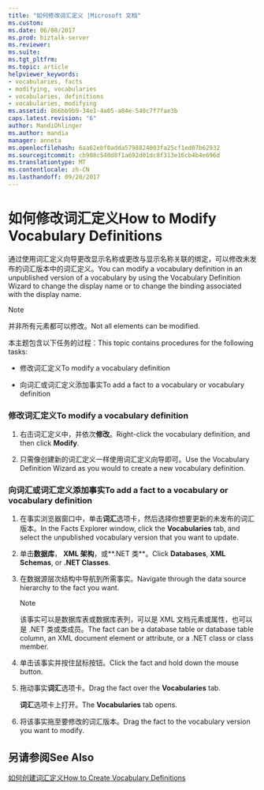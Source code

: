 ```yaml
---
title: "如何修改词汇定义 |Microsoft 文档"
ms.custom: 
ms.date: 06/08/2017
ms.prod: biztalk-server
ms.reviewer: 
ms.suite: 
ms.tgt_pltfrm: 
ms.topic: article
helpviewer_keywords:
- vocabularies, facts
- modifying, vocabularies
- vocabularies, definitions
- vocabularies, modifying
ms.assetid: 866bb9b9-34e1-4a05-a84e-540c7f7fae3b
caps.latest.revision: "6"
author: MandiOhlinger
ms.author: mandia
manager: anneta
ms.openlocfilehash: 6aa62ebf0adda5798824003fa25cf1ed07b62932
ms.sourcegitcommit: cb908c540d8f1a692d01dc8f313e16cb4b4e696d
ms.translationtype: MT
ms.contentlocale: zh-CN
ms.lasthandoff: 09/20/2017
---
```

# <a name="how-to-modify-vocabulary-definitions"></a><span data-ttu-id="bf5d4-102">如何修改词汇定义</span><span class="sxs-lookup"><span data-stu-id="bf5d4-102">How to Modify Vocabulary Definitions</span></span>
<span data-ttu-id="bf5d4-103">通过使用词汇定义向导更改显示名称或更改与显示名称关联的绑定，可以修改未发布的词汇版本中的词汇定义。</span><span class="sxs-lookup"><span data-stu-id="bf5d4-103">You can modify a vocabulary definition in an unpublished version of a vocabulary by using the Vocabulary Definition Wizard to change the display name or to change the binding associated with the display name.</span></span>  
  
> [!NOTE]
>  <span data-ttu-id="bf5d4-104">并非所有元素都可以修改。</span><span class="sxs-lookup"><span data-stu-id="bf5d4-104">Not all elements can be modified.</span></span>  
  
 <span data-ttu-id="bf5d4-105">本主题包含以下任务的过程：</span><span class="sxs-lookup"><span data-stu-id="bf5d4-105">This topic contains procedures for the following tasks:</span></span>  
  
-   <span data-ttu-id="bf5d4-106">修改词汇定义</span><span class="sxs-lookup"><span data-stu-id="bf5d4-106">To modify a vocabulary definition</span></span>  
  
-   <span data-ttu-id="bf5d4-107">向词汇或词汇定义添加事实</span><span class="sxs-lookup"><span data-stu-id="bf5d4-107">To add a fact to a vocabulary or vocabulary definition</span></span>  
  
### <a name="to-modify-a-vocabulary-definition"></a><span data-ttu-id="bf5d4-108">修改词汇定义</span><span class="sxs-lookup"><span data-stu-id="bf5d4-108">To modify a vocabulary definition</span></span>  
  
1.  <span data-ttu-id="bf5d4-109">右击词汇定义中，并依次**修改**。</span><span class="sxs-lookup"><span data-stu-id="bf5d4-109">Right-click the vocabulary definition, and then click **Modify**.</span></span>  
  
2.  <span data-ttu-id="bf5d4-110">只需像创建新的词汇定义一样使用词汇定义向导即可。</span><span class="sxs-lookup"><span data-stu-id="bf5d4-110">Use the Vocabulary Definition Wizard as you would to create a new vocabulary definition.</span></span>  
  
### <a name="to-add-a-fact-to-a-vocabulary-or-vocabulary-definition"></a><span data-ttu-id="bf5d4-111">向词汇或词汇定义添加事实</span><span class="sxs-lookup"><span data-stu-id="bf5d4-111">To add a fact to a vocabulary or vocabulary definition</span></span>  
  
1.  <span data-ttu-id="bf5d4-112">在事实浏览器窗口中，单击**词汇**选项卡，然后选择你想要更新的未发布的词汇版本。</span><span class="sxs-lookup"><span data-stu-id="bf5d4-112">In the Facts Explorer window, click the **Vocabularies** tab, and select the unpublished vocabulary version that you want to update.</span></span>  
  
2.  <span data-ttu-id="bf5d4-113">单击**数据库**， **XML 架构**，或**.NET 类**。</span><span class="sxs-lookup"><span data-stu-id="bf5d4-113">Click **Databases**, **XML Schemas**, or **.NET Classes**.</span></span>  
  
3.  <span data-ttu-id="bf5d4-114">在数据源层次结构中导航到所需事实。</span><span class="sxs-lookup"><span data-stu-id="bf5d4-114">Navigate through the data source hierarchy to the fact you want.</span></span>  
  
    > [!NOTE]
    >  <span data-ttu-id="bf5d4-115">该事实可以是数据库表或数据库表列，可以是 XML 文档元素或属性，也可以是 .NET 类或类成员。</span><span class="sxs-lookup"><span data-stu-id="bf5d4-115">The fact can be a database table or database table column, an XML document element or attribute, or a .NET class or class member.</span></span>  
  
4.  <span data-ttu-id="bf5d4-116">单击该事实并按住鼠标按钮。</span><span class="sxs-lookup"><span data-stu-id="bf5d4-116">Click the fact and hold down the mouse button.</span></span>  
  
5.  <span data-ttu-id="bf5d4-117">拖动事实**词汇**选项卡。</span><span class="sxs-lookup"><span data-stu-id="bf5d4-117">Drag the fact over the **Vocabularies** tab.</span></span>  
  
     <span data-ttu-id="bf5d4-118">**词汇**选项卡上打开。</span><span class="sxs-lookup"><span data-stu-id="bf5d4-118">The **Vocabularies** tab opens.</span></span>  
  
6.  <span data-ttu-id="bf5d4-119">将该事实拖至要修改的词汇版本。</span><span class="sxs-lookup"><span data-stu-id="bf5d4-119">Drag the fact to the vocabulary version you want to modify.</span></span>  
  
## <a name="see-also"></a><span data-ttu-id="bf5d4-120">另请参阅</span><span class="sxs-lookup"><span data-stu-id="bf5d4-120">See Also</span></span>  
 [<span data-ttu-id="bf5d4-121">如何创建词汇定义</span><span class="sxs-lookup"><span data-stu-id="bf5d4-121">How to Create Vocabulary Definitions</span></span>](../core/how-to-create-vocabulary-definitions.md)